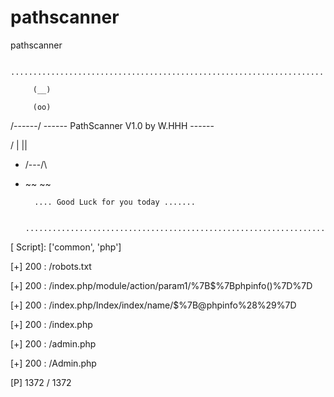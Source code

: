 # pathscanner
pathscanner


         ......................................................................

         (__)
         
         (oo)
         
   /------\/ ------ PathScanner V1.0 by W.HHH ------
   
  / |    ||
  
 *  /\---/\
 *  
    ~~   ~~

         .... Good Luck for you today .......

         ......................................................................

 [ Target]: http://www.xxxx.com.cn
 
 [ Server]: Microsoft-IIS/7.5
 
 [ Script]: ['common', 'php']
 
 [   data]: None
 
 [ Thread]: 10
 
 [TimeOut]: 10
 
 [Numbers]: 1372
 
 [ Output]: D:\pathscanner./output/www.xxx.com.cn.html
 

 [+] 200 : /robots.txt
 
 [+] 200 : /index.php/module/action/param1/%7B$%7Bphpinfo()%7D%7D
 
 [+] 200 : /index.php/Index/index/name/$%7B@phpinfo%28%29%7D
 
 [+] 200 : /index.php
 
 [+] 200 : /admin.php
 
 [+] 200 : /Admin.php
 
 [P] 1372 / 1372
 
